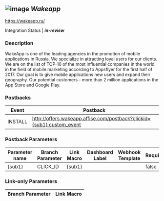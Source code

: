 ## ![image](https://cdn.branch.io/branch-assets/ad-partner-manager/Wake_app-1-1508532067151.png)	***Wakeapp***
https://wakeapp.ru/

Integration Status |  ***in-review***

###  Description
WakeApp is one of the leading agencies in the promotion of mobile applications in Russia. We specialize in attracting loyal users for our clients. We are on the list of TOP-10 of the most influential companies in the world in the field of mobile marketing according to Appsflyer for the first half of 2017. Our goal is to give mobile applications new users and expand their geography. Our potential customers - more than 2 million applications in the App Store and Google Play.

### Postbacks
Event | Postback
--- | ---
INSTALL | http://offers.wakeapp.affise.com/postback?clickid={sub1} custom_event | http://offers.wakeapp.affise.com/postback?clickid={sub1}&goal={sub5} OPEN | http://offers.wakeapp.affise.com/postback?clickid={sub1}&goal={sub5} PURCHASE | http://offers.wakeapp.affise.com/postback?clickid={sub1}&goal={sub5}

### Postback Parameters
Parameter name | Branch Parameter | Link Macro | Dashboard Label | Webhook Template | Required | Description
--- | --- | --- | --- | --- | --- | --- 
{sub1} | CLICK_ID | {sub1} |  |  | false |  {sub5} | GOAL_ID |  |  | null | false | null

### Link-only Parameters
Branch Parameter | Link Macro
--- | ---




